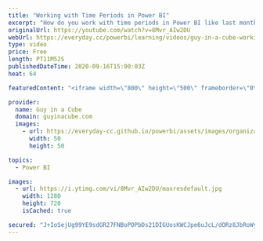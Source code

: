 ```yaml
---
title: "Working with Time Periods in Power BI"
excerpt: "How do you work with time periods in Power BI like last month? Patrick digs in to show how you can accomplish this with a little DAX.  Fourmoo Blog: https://www.fourmoo.com/2016/09/07/create-dynamic-periods-for-fiscal-or-calendar-dates-in-power-bi/  Phil Seamark Blog: https://dax.tips/2019/10/09/row-based-time-intelligence/"
originalUrl: https://youtube.com/watch?v=8Mvr_AIw2DU
webUrl: https://everyday.cc/powerbi/learning/videos/guy-in-a-cube-working-with-time-periods-in-power-bi/
type: video
price: Free
length: PT11M52S
publishedDateTime: 2020-09-16T15:00:03Z
heat: 64

featuredContent: "<iframe width=\"800\" height=\"500\" frameborder=\"0\" src=\"https://www.youtube.com/embed/8Mvr_AIw2DU\" allow=\"accelerometer; autoplay; encrypted-media; gyroscope; picture-in-picture\" allowfullscreen></iframe>"

provider:
  name: Guy in a Cube
  domain: guyinacube.com
  images:
    - url: https://everyday-cc.github.io/powerbi/assets/images/organizations/guyinacube.com-50x50.jpg
      width: 50
      height: 50

topics:
  - Power BI

images:
  - url: https://i.ytimg.com/vi/8Mvr_AIw2DU/maxresdefault.jpg
    width: 1280
    height: 720
    isCached: true

secured: "J+IoSejUg99YE9sdGR27FNBoPOPbDs21DIGUosKWCJpe6uJcL/dORz8JbRoWy079GZfC1KhTrElaJQx9DMYUQtfuMRdUR0taTjFaV/8EjRUlDEA9RQ0rooBVxeqOMqF0L5/q326wWVMZ3zBmWx6zGglCpdhbzKEE+JXwhew+ggFUBnr/0u5t3iKMpcRDmieqAxs2Z2qNkn6SgNBJ0GsaEz8yVpOKje+bMvSrdaS98DA6y+8TBECGqwqHhb2Q+DMSQSvk0Am40Vnysi/JHzZtkN91tR8UsavJc2ErR8SdGtiOC3voYeUon4iGwzjhzhIoZNfwvEiYqQUdQPK5AFuSI1CiV9eJtTPiiolDHRs9y4gA+I+SziMEWfMPiRnIpiiJkpg3618K1BsiSPb3Hf/Gl4u47Ypu8SZEtjkR6dfPtOg=;3JPjSqGpzzBuvB50BiXLug=="
---
```


